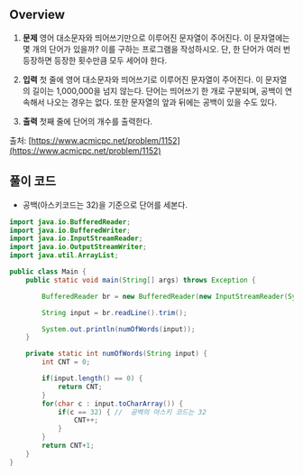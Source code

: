 ## Overview
1. **문제**
영어 대소문자와 띄어쓰기만으로 이루어진 문자열이 주어진다. 이 문자열에는 몇 개의 단어가 있을까? 이를 구하는 프로그램을 작성하시오. 단, 한 단어가 여러 번 등장하면 등장한 횟수만큼 모두 세어야 한다.

2. **입력**
첫 줄에 영어 대소문자와 띄어쓰기로 이루어진 문자열이 주어진다. 이 문자열의 길이는 1,000,000을 넘지 않는다. 단어는 띄어쓰기 한 개로 구분되며, 공백이 연속해서 나오는 경우는 없다. 또한 문자열의 앞과 뒤에는 공백이 있을 수도 있다.  

3. **출력**
첫째 줄에 단어의 개수를 출력한다.

출처: [https://www.acmicpc.net/problem/1152](https://www.acmicpc.net/problem/1152)

## 풀이 코드
- 공백(아스키코드는 32)을 기준으로 단어를 세본다.

```java
import java.io.BufferedReader;
import java.io.BufferedWriter;
import java.io.InputStreamReader;
import java.io.OutputStreamWriter;
import java.util.ArrayList;

public class Main {
	public static void main(String[] args) throws Exception {

		BufferedReader br = new BufferedReader(new InputStreamReader(System.in));

		String input = br.readLine().trim();

		System.out.println(numOfWords(input));
	}

	private static int numOfWords(String input) {
		int CNT = 0;

		if(input.length() == 0) {
			return CNT;
		}
		for(char c : input.toCharArray()) {
			if(c == 32) { //  공백의 아스키 코드는 32
				CNT++;
			}
		}
		return CNT+1;
	}
}
```
